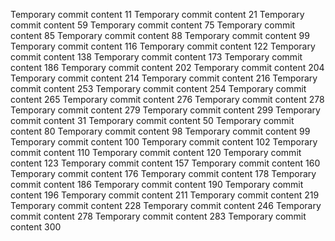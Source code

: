 Temporary commit content 11
Temporary commit content 21
Temporary commit content 59
Temporary commit content 75
Temporary commit content 85
Temporary commit content 88
Temporary commit content 99
Temporary commit content 116
Temporary commit content 122
Temporary commit content 138
Temporary commit content 173
Temporary commit content 186
Temporary commit content 202
Temporary commit content 204
Temporary commit content 214
Temporary commit content 216
Temporary commit content 253
Temporary commit content 254
Temporary commit content 265
Temporary commit content 276
Temporary commit content 278
Temporary commit content 279
Temporary commit content 299
Temporary commit content 31
Temporary commit content 50
Temporary commit content 80
Temporary commit content 98
Temporary commit content 99
Temporary commit content 100
Temporary commit content 102
Temporary commit content 110
Temporary commit content 120
Temporary commit content 123
Temporary commit content 157
Temporary commit content 160
Temporary commit content 176
Temporary commit content 178
Temporary commit content 186
Temporary commit content 190
Temporary commit content 196
Temporary commit content 211
Temporary commit content 219
Temporary commit content 228
Temporary commit content 246
Temporary commit content 278
Temporary commit content 283
Temporary commit content 300
